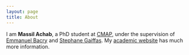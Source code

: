 ```yaml
---
layout: page
title: About
---
```


I am **Massil Achab**, a PhD student at [CMAP](http://www.cmap.polytechnique.fr/), under the supervision of [Emmanuel Bacry](http://www.cmap.polytechnique.fr/~bacry/) and [Stephane Gaiffas](http://www.cmap.polytechnique.fr/~gaiffas/). My [academic website](https://fr.wikipedia.org/wiki/Zin%C3%A9dine_Zidane) has much more information.
